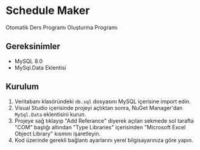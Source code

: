 # Schedule Maker
Otomatik Ders Programı Oluşturma Programı

## Gereksinimler
- MySQL 8.0 
- MySql.Data Eklentisi 

## Kurulum

1. Veritabanı klasöründeki `db.sql` dosyasını MySQL içerisine import edin.
2. Visual Studio içerisinde projeyi açtıktan sonra, NuGet Manager'dan `MySql.Data` eklentisini kurun.
3. Projeye sağ tıklayıp "Add Referance" diyerek açılan sekmede sol tarafta "COM" başlığı altından "Type Libraries" içerisinden "Microsoft Excel Object Library" kısmını işaretleyin.
4. Kod üzerinde gerekli bağlantı ayarlarını yerel bilgisayarınıza göre yapın.
